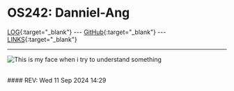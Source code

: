 # OS242: Danniel-Ang

[LOG](TXT/mylog.txt){:target="_blank"} --- [GitHub](https://github.com/Danniel-Ang/os242/){:target="_blank"} --- [LINKS](LINKS/){:target="_blank"}

---

![This is my face when i try to understand something]([https://www.google.com/url?sa=i&url=https%3A%2F%2Ftenor.com%2Fview%2Fconfused-unga-bunga-loading-uga-gif-23786525&psig=AOvVaw3t0SUBRQSqNfIyPzNDcyVh&ust=1726126039260000&source=images&cd=vfe&opi=89978449&ved=0CBEQjRxqFwoTCPiNjd2uuogDFQAAAAAdAAAAABAE](https://i.pinimg.com/564x/52/7b/72/527b72e1c88b3760b4727b59b0abfe5e.jpg))

<br>
#### REV: Wed 11 Sep 2024 14:29
<br>

